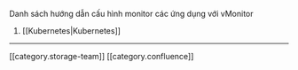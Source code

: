 Danh sách hướng dẫn cấu hình monitor các ứng dụng với vMonitor


1. [[Kubernetes|Kubernetes]]



*****

[[category.storage-team]] 
[[category.confluence]] 
